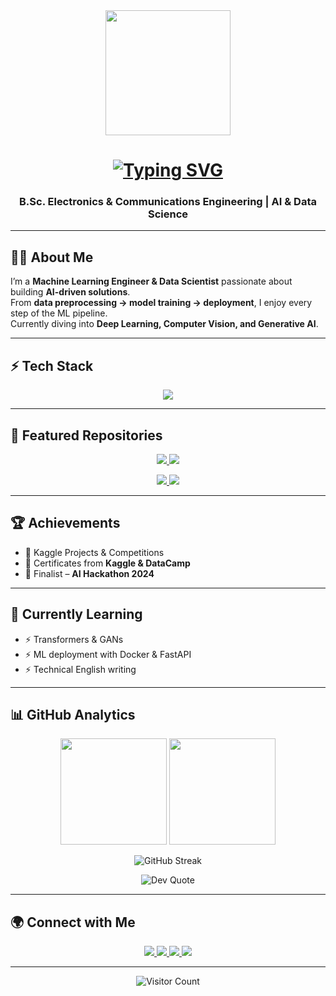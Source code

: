 <div align="center">
  <!-- Header GIF -->
  <img height="200" src="https://media.giphy.com/media/M9gbBd9nbDrOTu1Mqx/giphy.gif" />
</div>

<h1 align="center">
  <a href="https://git.io/typing-svg">
    <img src="https://readme-typing-svg.herokuapp.com?font=Fira+Code&size=26&duration=4000&pause=1000&color=20C20E&center=true&vCenter=true&width=600&lines=Mohamed+Mahmoud+Elseragy;Machine+Learning+Engineer;Computer+Vision+Specialist;Data+Scientist;AI+Research+Enthusiast" alt="Typing SVG" />
  </a>
</h1>

<h3 align="center">B.Sc. Electronics & Communications Engineering | AI & Data Science</h3>

---

## 👨‍💻 About Me  

I’m a **Machine Learning Engineer & Data Scientist** passionate about building **AI-driven solutions**.  
From **data preprocessing → model training → deployment**, I enjoy every step of the ML pipeline.  
Currently diving into **Deep Learning, Computer Vision, and Generative AI**.  

---

## ⚡ Tech Stack  

<p align="center">
  <img src="https://skillicons.dev/icons?i=python,cpp,c,tensorflow,pytorch,sklearn,docker,fastapi,flask,git,linux,vscode" />
</p>

---

## 📂 Featured Repositories  

<p align="center">
  <a href="https://github.com/mohamedmahmoud26/Rainfall-Prediction">
    <img src="https://github-readme-stats.vercel.app/api/pin/?username=mohamedmahmoud26&repo=Rainfall-Prediction&theme=tokyonight&hide_border=true" />
  </a>
  <a href="https://github.com/mohamedmahmoud26/ECG-Arrhythmia-Analysis">
    <img src="https://github-readme-stats.vercel.app/api/pin/?username=mohamedmahmoud26&repo=ECG-Arrhythmia-Analysis&theme=tokyonight&hide_border=true" />
  </a>
</p>

<p align="center">
  <a href="https://github.com/mohamedmahmoud26/EuroSAT-VGG">
    <img src="https://github-readme-stats.vercel.app/api/pin/?username=mohamedmahmoud26&repo=EuroSAT-VGG&theme=tokyonight&hide_border=true" />
  </a>
  <a href="https://github.com/mohamedmahmoud26/Olympics-Data-Analysis">
    <img src="https://github-readme-stats.vercel.app/api/pin/?username=mohamedmahmoud26&repo=Olympics-Data-Analysis&theme=tokyonight&hide_border=true" />
  </a>
</p>

---

## 🏆 Achievements  

- 🌟 Kaggle Projects & Competitions  
- 📜 Certificates from **Kaggle & DataCamp**  
- 🏅 Finalist – **AI Hackathon 2024**  

---

## 📖 Currently Learning  

- ⚡ Transformers & GANs  
- ⚡ ML deployment with Docker & FastAPI  
- ⚡ Technical English writing  

---

## 📊 GitHub Analytics  

<div align="center">
  <img src="https://github-readme-stats.vercel.app/api?username=mohamedmahmoud26&show_icons=true&theme=tokyonight&hide_border=true" height="170"/>
  <img src="https://github-readme-stats.vercel.app/api/top-langs/?username=mohamedmahmoud26&layout=compact&theme=tokyonight&hide_border=true" height="170"/>
</div>

<div align="center">
  
![GitHub Streak](https://streak-stats.demolab.com/?user=mohamedmahmoud26&theme=tokyonight&hide_border=true)  

![Dev Quote](https://quotes-github-readme.vercel.app/api?type=horizontal&theme=tokyonight)

</div>

---

## 🌍 Connect with Me  

<p align="center">
  <a href="https://www.linkedin.com/in/mohamed-mahmoud-11b212271/">
    <img src="https://img.shields.io/badge/LinkedIn-0A66C2?style=for-the-badge&logo=linkedin&logoColor=white"/>
  </a>
  <a href="mailto:mohamedmahmoud2682003@gmail.com">
    <img src="https://img.shields.io/badge/Email-D14836?style=for-the-badge&logo=gmail&logoColor=white"/>
  </a>
  <a href="https://www.kaggle.com/mohamedmahmoud111">
    <img src="https://img.shields.io/badge/Kaggle-20BEFF?style=for-the-badge&logo=kaggle&logoColor=white"/>
  </a>
  <a href="https://t.me/seegooooo">
    <img src="https://img.shields.io/badge/Telegram-26A5E4?style=for-the-badge&logo=telegram&logoColor=white"/>
  </a>
</p>

---

<div align="center">
  
![Visitor Count](https://komarev.com/ghpvc/?username=mohamedmahmoud26&color=20C20E&style=flat-square)

</div>
